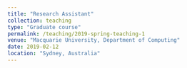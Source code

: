 ```yaml
---
title: "Research Assistant"
collection: teaching
type: "Graduate course"
permalink: /teaching/2019-spring-teaching-1
venue: "Macquarie University, Department of Computing"
date: 2019-02-12
location: "Sydney, Australia"
---
```

